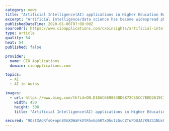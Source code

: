 ```yaml
---
category: news
title: "Artificial Intelligence(AI) applications in Higher Education Business"
excerpt: "Artificial Intelligence/data science has become widespread phenomenon in recent times. Every industry and sector tries to apply AI in its domain to solve problems. The range of AI applications vary from very fancy applications like ‘driverless car’ to daily operational task like ‘finding the next best customer’. Although higher ..."
publishedDateTime: 2020-01-06T07:08:00Z
sourceUrl: https://www.cioapplications.com/cxoinsights/artificial-intelligenceai-applications-in-higher-education-business-nid-5508.html
type: article
quality: 54
heat: 54
published: false

provider:
  name: CIO Applications
  domain: cioapplications.com

topics:
  - AI
  - AI in Autos

images:
  - url: https://www.bing.com/th?id=ON.D10AC6698E38D6872C55CC7EED2619C7
    width: 450
    height: 308
    title: "Artificial Intelligence(AI) applications in Higher Education Business"

secured: "9OztXAqRfsG+opn8XmXDWaFkXtRhvGohRTxDhutzGuCZTuPDUJA7K9Z31NUx8u0ymDhkEyBMuP6VcswtikOLKZ/ZYKE+hez8WrxVL4R+tKNq77loc7UpW4zfVFrd0fX6A6dftRLnx5EpsIEp85DD1eTQroxpUI6N2LnQXqpGg/LEmdhdTPTadcfAfktlWhf8NBgPn/B7z85K+J/HC8ywjfG87QfZnd9DqWWFNOogSWVZVHo0lvW4nJgCCXHUOV2m35ppqcmT5WKnhsC9VS5l6Q==;UQe26oINFSLAnDIdxLQoGA=="
---
```


